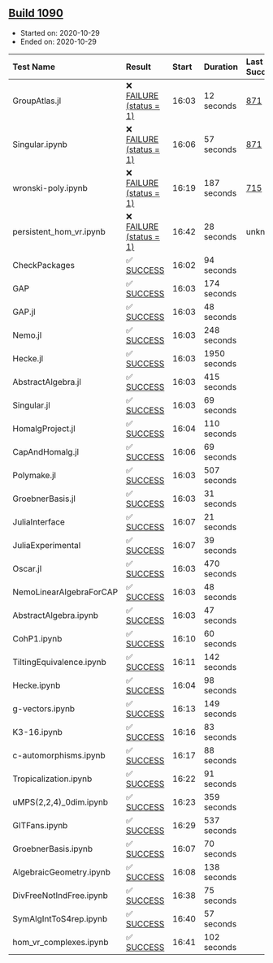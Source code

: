 ## [Build 1090](https://oscarci.mathematik.uni-kl.de/job/oscar-stable/1090/)

* Started on: 2020-10-29
* Ended on: 2020-10-29

| Test Name    | Result | Start | Duration | Last Success | First Failure |
|:-------------|:-------|:------|:---------|:-------------|:--------------|
| GroupAtlas.jl | ❌ [FAILURE (status = 1)](https://oscarci.mathematik.uni-kl.de/job/oscar-stable/1090/artifact/logs/build-1090/GroupAtlas.jl.log) | 16:03 | 12 seconds | [871](https://oscarci.mathematik.uni-kl.de/job/oscar-stable/871/) | [872](https://oscarci.mathematik.uni-kl.de/job/oscar-stable/872/) |
| Singular.ipynb | ❌ [FAILURE (status = 1)](https://oscarci.mathematik.uni-kl.de/job/oscar-stable/1090/artifact/logs/build-1090/Singular.ipynb.log) | 16:06 | 57 seconds | [871](https://oscarci.mathematik.uni-kl.de/job/oscar-stable/871/) | [872](https://oscarci.mathematik.uni-kl.de/job/oscar-stable/872/) |
| wronski-poly.ipynb | ❌ [FAILURE (status = 1)](https://oscarci.mathematik.uni-kl.de/job/oscar-stable/1090/artifact/logs/build-1090/wronski-poly.ipynb.log) | 16:19 | 187 seconds | [715](https://oscarci.mathematik.uni-kl.de/job/oscar-stable/715/) | [716](https://oscarci.mathematik.uni-kl.de/job/oscar-stable/716/) |
| persistent_hom_vr.ipynb | ❌ [FAILURE (status = 1)](https://oscarci.mathematik.uni-kl.de/job/oscar-stable/1090/artifact/logs/build-1090/persistent_hom_vr.ipynb.log) | 16:42 | 28 seconds | unknown | unknown |
| CheckPackages | ✅ [SUCCESS](https://oscarci.mathematik.uni-kl.de/job/oscar-stable/1090/artifact/logs/build-1090/CheckPackages.log) | 16:02 | 94 seconds |  |  |
| GAP | ✅ [SUCCESS](https://oscarci.mathematik.uni-kl.de/job/oscar-stable/1090/artifact/logs/build-1090/GAP.log) | 16:03 | 174 seconds |  |  |
| GAP.jl | ✅ [SUCCESS](https://oscarci.mathematik.uni-kl.de/job/oscar-stable/1090/artifact/logs/build-1090/GAP.jl.log) | 16:03 | 48 seconds |  |  |
| Nemo.jl | ✅ [SUCCESS](https://oscarci.mathematik.uni-kl.de/job/oscar-stable/1090/artifact/logs/build-1090/Nemo.jl.log) | 16:03 | 248 seconds |  |  |
| Hecke.jl | ✅ [SUCCESS](https://oscarci.mathematik.uni-kl.de/job/oscar-stable/1090/artifact/logs/build-1090/Hecke.jl.log) | 16:03 | 1950 seconds |  |  |
| AbstractAlgebra.jl | ✅ [SUCCESS](https://oscarci.mathematik.uni-kl.de/job/oscar-stable/1090/artifact/logs/build-1090/AbstractAlgebra.jl.log) | 16:03 | 415 seconds |  |  |
| Singular.jl | ✅ [SUCCESS](https://oscarci.mathematik.uni-kl.de/job/oscar-stable/1090/artifact/logs/build-1090/Singular.jl.log) | 16:03 | 69 seconds |  |  |
| HomalgProject.jl | ✅ [SUCCESS](https://oscarci.mathematik.uni-kl.de/job/oscar-stable/1090/artifact/logs/build-1090/HomalgProject.jl.log) | 16:04 | 110 seconds |  |  |
| CapAndHomalg.jl | ✅ [SUCCESS](https://oscarci.mathematik.uni-kl.de/job/oscar-stable/1090/artifact/logs/build-1090/CapAndHomalg.jl.log) | 16:06 | 69 seconds |  |  |
| Polymake.jl | ✅ [SUCCESS](https://oscarci.mathematik.uni-kl.de/job/oscar-stable/1090/artifact/logs/build-1090/Polymake.jl.log) | 16:03 | 507 seconds |  |  |
| GroebnerBasis.jl | ✅ [SUCCESS](https://oscarci.mathematik.uni-kl.de/job/oscar-stable/1090/artifact/logs/build-1090/GroebnerBasis.jl.log) | 16:03 | 31 seconds |  |  |
| JuliaInterface | ✅ [SUCCESS](https://oscarci.mathematik.uni-kl.de/job/oscar-stable/1090/artifact/logs/build-1090/JuliaInterface.log) | 16:07 | 21 seconds |  |  |
| JuliaExperimental | ✅ [SUCCESS](https://oscarci.mathematik.uni-kl.de/job/oscar-stable/1090/artifact/logs/build-1090/JuliaExperimental.log) | 16:07 | 39 seconds |  |  |
| Oscar.jl | ✅ [SUCCESS](https://oscarci.mathematik.uni-kl.de/job/oscar-stable/1090/artifact/logs/build-1090/Oscar.jl.log) | 16:03 | 470 seconds |  |  |
| NemoLinearAlgebraForCAP | ✅ [SUCCESS](https://oscarci.mathematik.uni-kl.de/job/oscar-stable/1090/artifact/logs/build-1090/NemoLinearAlgebraForCAP.log) | 16:03 | 48 seconds |  |  |
| AbstractAlgebra.ipynb | ✅ [SUCCESS](https://oscarci.mathematik.uni-kl.de/job/oscar-stable/1090/artifact/logs/build-1090/AbstractAlgebra.ipynb.log) | 16:03 | 47 seconds |  |  |
| CohP1.ipynb | ✅ [SUCCESS](https://oscarci.mathematik.uni-kl.de/job/oscar-stable/1090/artifact/logs/build-1090/CohP1.ipynb.log) | 16:10 | 60 seconds |  |  |
| TiltingEquivalence.ipynb | ✅ [SUCCESS](https://oscarci.mathematik.uni-kl.de/job/oscar-stable/1090/artifact/logs/build-1090/TiltingEquivalence.ipynb.log) | 16:11 | 142 seconds |  |  |
| Hecke.ipynb | ✅ [SUCCESS](https://oscarci.mathematik.uni-kl.de/job/oscar-stable/1090/artifact/logs/build-1090/Hecke.ipynb.log) | 16:04 | 98 seconds |  |  |
| g-vectors.ipynb | ✅ [SUCCESS](https://oscarci.mathematik.uni-kl.de/job/oscar-stable/1090/artifact/logs/build-1090/g-vectors.ipynb.log) | 16:13 | 149 seconds |  |  |
| K3-16.ipynb | ✅ [SUCCESS](https://oscarci.mathematik.uni-kl.de/job/oscar-stable/1090/artifact/logs/build-1090/K3-16.ipynb.log) | 16:16 | 83 seconds |  |  |
| c-automorphisms.ipynb | ✅ [SUCCESS](https://oscarci.mathematik.uni-kl.de/job/oscar-stable/1090/artifact/logs/build-1090/c-automorphisms.ipynb.log) | 16:17 | 88 seconds |  |  |
| Tropicalization.ipynb | ✅ [SUCCESS](https://oscarci.mathematik.uni-kl.de/job/oscar-stable/1090/artifact/logs/build-1090/Tropicalization.ipynb.log) | 16:22 | 91 seconds |  |  |
| uMPS(2,2,4)_0dim.ipynb | ✅ [SUCCESS](https://oscarci.mathematik.uni-kl.de/job/oscar-stable/1090/artifact/logs/build-1090/uMPS-2-2-4-_0dim.ipynb.log) | 16:23 | 359 seconds |  |  |
| GITFans.ipynb | ✅ [SUCCESS](https://oscarci.mathematik.uni-kl.de/job/oscar-stable/1090/artifact/logs/build-1090/GITFans.ipynb.log) | 16:29 | 537 seconds |  |  |
| GroebnerBasis.ipynb | ✅ [SUCCESS](https://oscarci.mathematik.uni-kl.de/job/oscar-stable/1090/artifact/logs/build-1090/GroebnerBasis.ipynb.log) | 16:07 | 70 seconds |  |  |
| AlgebraicGeometry.ipynb | ✅ [SUCCESS](https://oscarci.mathematik.uni-kl.de/job/oscar-stable/1090/artifact/logs/build-1090/AlgebraicGeometry.ipynb.log) | 16:08 | 138 seconds |  |  |
| DivFreeNotIndFree.ipynb | ✅ [SUCCESS](https://oscarci.mathematik.uni-kl.de/job/oscar-stable/1090/artifact/logs/build-1090/DivFreeNotIndFree.ipynb.log) | 16:38 | 75 seconds |  |  |
| SymAlgIntToS4rep.ipynb | ✅ [SUCCESS](https://oscarci.mathematik.uni-kl.de/job/oscar-stable/1090/artifact/logs/build-1090/SymAlgIntToS4rep.ipynb.log) | 16:40 | 57 seconds |  |  |
| hom_vr_complexes.ipynb | ✅ [SUCCESS](https://oscarci.mathematik.uni-kl.de/job/oscar-stable/1090/artifact/logs/build-1090/hom_vr_complexes.ipynb.log) | 16:41 | 102 seconds |  |  |
